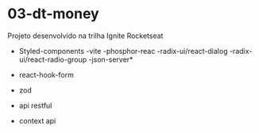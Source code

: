 # 03-dt-money
 Projeto desenvolvido na trilha Ignite Rocketseat 


- Styled-components
-vite
-phosphor-reac
-radix-ui/react-dialog
-radix-ui/react-radio-group
-json-server*
- react-hook-form
- zod

- api restful
- context api